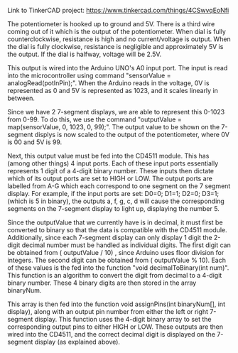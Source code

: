 Link to TinkerCAD project:  https://www.tinkercad.com/things/4CSwvqEoNfi 

The potentiometer is hooked up to ground and 5V. There is a third wire coming out of it which is the output of the potentiometer. When dial is fully counterclockwise, resistance is high and no current/voltage is output. When the dial is fully clockwise, resistance is negligible and approximately 5V is the output. If the dial is halfway, voltage will be 2.5V.

This output is wired into the Arduino UNO's A0 input port. The input is read into the microcontroller using command "sensorValue = analogRead(potInPin);". When the Arduino reads in the voltage, 0V is represented as 0 and 5V is represented as 1023, and it scales linearly in between.

Since we have 2 7-segment displays, we are able to represent this 0-1023 from 0-99. To do this, we use the command "outputValue = map(sensorValue, 0, 1023, 0, 99);". The output value to be shown on the 7-segment displys is now scaled to the output of the potentiometer, where 0V is 00 and 5V is 99.

Next, this output value must be fed into the CD4511 module. This has (among other things) 4 input ports. Each of these input ports essentially represents 1 digit of a 4-digit binary number. These inputs then dictate which of its output ports are set to HIGH or LOW. The output ports are labelled from A-G which each correspond to one segment on the 7 segment display. For example, if the input ports are set: D0=0; D1=1; D2=0; D3=1; (which is 5 in binary), the outputs a, f, g, c, d will cause the corresponding segments on the 7-segment display to light up, displaying the number 5.

Since the outputValue that we currently have is in decimal, it must first be converted to binary so that the data is compatible with the CD4511 module. Additionally, since each 7-segment display can only display 1 digit the 2-digit decimal number must be handled as individual digits. The first digit can be obtained from ( outputValue / 10) , since Arduino uses floor division for integers. The second digit can be obtained from ( outputValue % 10). Each of these values is the fed into  the function "void decimalToBinary(int num)". This function is an algorithm to convert the digit from decimal to a 4-digit binary number. These 4 binary digits are then stored in the array binaryNum.

This array is then fed into the function void assignPins(int binaryNum[], int display), along with an output pin number from either the left or right 7-segment display. This function uses the 4-digit binary array to set the corresponding output pins to either HIGH or LOW. These outputs are then wired into the CD4511, and the correct decimal digit is displayed on the 7-segment display (as explained above).
